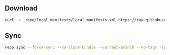 ## Download
```bash
curl -o .repo/local_manifests/local_manifests.xml https://raw.githubusercontent.com/coffee100percnt/local_manifests/master/manifest.xml --create-dirs
```
## Sync
```bash
repo sync --force-sync --no-clone-bundle --current-branch --no-tags -j$(nproc --all)
```
